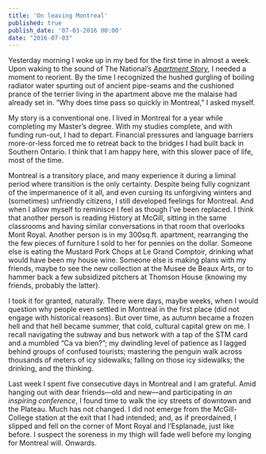 ```yaml
---
title: 'On leaving Montreal'
published: true
publish_date: '07-03-2016 00:00'
date: "2016-07-03"
---
```


Yesterday morning I woke up in my bed for the first time in almost a week. Upon waking to the sound of The National’s <a href="https://youtu.be/RnI28bdZylM" target="_blank"><em>Apartment Story</em></a>, I needed a moment to reorient. By the time I recognized the hushed gurgling of boiling radiator water spurting out of ancient pipe-seams and the cushioned prance of the terrier living in the apartment above me the malaise had already set in. “Why does time pass so quickly in Montreal,” I asked myself.

My story is a conventional one. I lived in Montreal for a year while completing my Master’s degree. With my studies complete, and with funding run-out, I had to depart. Financial pressures and language barriers more-or-less forced me to retreat back to the bridges I had built back in Southern Ontario. I think that I am happy here, with this slower pace of life, most of the time.

Montreal is a transitory place, and many experience it during a liminal period where transition is the only certainty. Despite being fully cognizant of the impermanence of it all, and even cursing its unforgiving winters and (sometimes) unfriendly citizens, I still developed feelings for Montreal. And when I allow myself to reminisce I feel as though I’ve been replaced. I think that another person is reading History at McGill, sitting in the same classrooms and having similar conversations in that room that overlooks Mont Royal. Another person is in my 300sq.ft. apartment, rearranging the the few pieces of furniture I sold to her for pennies on the dollar. Someone else is eating the Mustard Pork Chops at Le Grand Comptoir, drinking what would have been my house wine. Someone else is making plans with my friends, maybe to see the new collection at the Musee de Beaux Arts, or to hammer back a few subsidized pitchers at Thomson House (knowing my friends, probably the latter).

I took it for granted, naturally. There were days, maybe weeks, when I would question why people even settled in Montreal in the first place (did not engage with historical reasons). But over time, as autumn became a frozen hell and that hell became summer, that cold, cultural capital grew on me. I recall navigating the subway and bus network with a tap of the STM card and a mumbled “Ca va bien?”; my dwindling level of patience as I lagged behind groups of confused tourists; mastering the penguin walk across thousands of meters of icy sidewalks; falling on those icy sidewalks; the drinking, and the thinking.

Last week I spent five consecutive days in Montreal and I am grateful. Amid hanging out with dear friends—old and new—and participating in <em>an inspiring conference</em>, I found time to walk the icy streets of downtown and the Plateau. Much has not changed. I did not emerge from the McGill-College station at the exit that I had intended; and, as if preordained, I slipped and fell on the corner of Mont Royal and l’Esplanade, just like before. I suspect the soreness in my thigh will fade well before my longing for Montreal will. Onwards.
